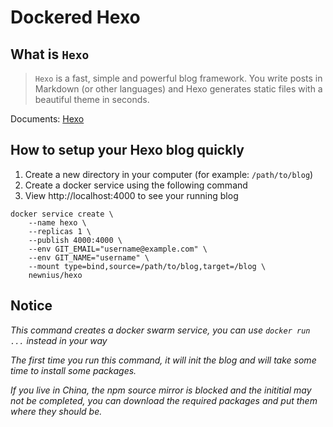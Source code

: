 # Dockered Hexo

## What is `Hexo`

> `Hexo` is a fast, simple and powerful blog framework. You write posts in Markdown (or other languages) and Hexo generates static files with a beautiful theme in seconds.

Documents: [Hexo](https://hexo.io/)

## How to setup your Hexo blog quickly

1. Create a new directory in your computer (for example: `/path/to/blog`)
2. Create a docker service using the following command
3. View http://localhost:4000 to see your running blog

```
docker service create \
	--name hexo \
	--replicas 1 \
	--publish 4000:4000 \
	--env GIT_EMAIL="username@example.com" \
	--env GIT_NAME="username" \
	--mount type=bind,source=/path/to/blog,target=/blog \
	newnius/hexo
```

## Notice

_This command creates a docker swarm service, you can use `docker run ...` instead in your way_

_The first time you run this command, it will init the blog and will take some time to install some packages._

_If you live in China, the npm source mirror is blocked and the inititial may not be completed, you can download the required packages and put them where they should be._
